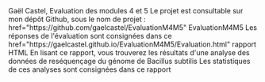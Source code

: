 <link rel="stylesheet" type="text/css" media="all" href="css/style_first_page.css" />
Gaël Castel, Evaluation des modules 4 et 5
Le projet est consultable sur mon dépôt Github, sous le nom de projet :  href="https://github.com/gaelcastel/EvaluationM4M5" EvaluationM4M5
Les réponses de l'évaluation sont consignées dans ce href="https://gaelcastel.github.io/EvaluationM4M5/Evaluation.html" rapport HTML
En lisant ce rapport, vous trouverez les résultats d'une analyse des données de reséquençage du génome de Bacillus subtilis
Les statistiques de ces analyses sont consignées dans ce rapport